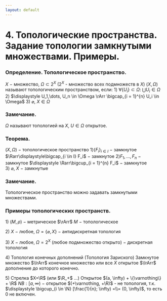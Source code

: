```yaml
---
layout: default
---
```

# 4. Топологические пространства. Задание топологии замкнутыми множествами. Примеры.

### Определение. Топологическое пространство.
$X~-$ множество, $\Omega \subset 2^{X}$ ($2^X$ - множество всех подмножеств в $X$)
$(X, \Omega)$ называют топологическим пространством, если:
$1)$ $\displaystyle \forall \{ U_i\} \subset \Omega: \  \bigcup U_i \in \Omega$
$2)$ $\displaystyle U_1,\dots, U_n \in \Omega \rArr \bigcap_{i = 1}^{n} U_i \in \Omega$
$3)~\varnothing,~X \in \Omega$

### Замечание.
$\Omega$  называют топологией на $X,~$$U \in \Omega$ открытое.

### Теорема.
$(X, \Omega)~-$ топологическое пространство
$1)$$\{F_i\}_{i \in I}$  $-$ замкнутое $\Rarr\displaystyle\bigcap_{i \in I} F_i$  $-$ замкнутое
$2)$$F_1, ..., F_n$  $-$ замкнутое $\displaystyle \Rarr\bigcup_{i = 1}^{n} F_i$  $-$ замкнутое
$3)$$~\varnothing,~X~-$ замкнутые

### Замечание.
Топологическое пространство можно задавать замкнутыми множествами.

### Примеры топологических пространств.
$1)$$~(M, \rho)~-$ метрическое $\rArr$ $M~-$ топологическое

$2)$$~X~-$ любое, $\Omega = \{ \varnothing, X\}~-$ антидискретная топология

$3)$$~X~-$ любое, $\Omega  = 2^X$ (любое подмножество открыто) $-$ дискретная топология

$4)$ Топология конечных дополнений (Топология Зариского)
Замкнутое множество $\lrArr$ конечное множество или все $X$ 
открытое $\lrArr$ дополнение до которого конечно.

$5)$ Стрелка $X=\R$ (или $\R_+$ …)
Открытое $(a, \infty) + \{\varnothing\} + \R$
$NB: [a, \infty)~-$  открытое $(+\varnothing, +\R)$ - не топология, т.к. $\displaystyle \bigcup_{i \in \N} [\frac{1}{n}; \infty) =\\= (0, \infty)$, то есть $0$ не включен.